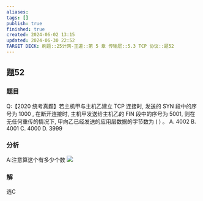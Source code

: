 ```yaml
---
aliases: 
tags: []
publish: true
finished: true
created: 2024-06-02 13:15
updated: 2024-06-30 22:52
TARGET DECK: 刷题::25计网-王道::第 5 章 传输层::5.3 TCP 协议::题52
---
```


## 题52
### 题目
Q:【2020 统考真题】若主机甲与主机乙建立 TCP 连接时, 发送的 SYN 段中的序号为 1000 , 在断开连接时, 主机甲发送给主机乙的 FIN 段中的序号为 5001, 则在无任何重传的情况下, 甲向乙已经发送的应用层数据的字节数为 ( ) 。
A. 4002 B. 4001 C. 4000 D. 3999
### 分析
A:注意算这个有多少个数
![](https://img.hwenyi.live/202406302254766.webp)
### 解
选C
<!--ID: 1719759699068-->

